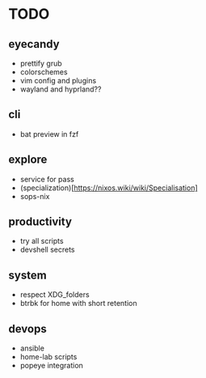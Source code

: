# TODO

## eyecandy
- prettify grub
- colorschemes
- vim config and plugins
- wayland and hyprland??

## cli
- bat preview in fzf

## explore
- service for pass
- (specialization)[https://nixos.wiki/wiki/Specialisation]
- sops-nix

## productivity
- try all scripts
- devshell secrets

## system
- respect XDG_folders
- btrbk for home with short retention

## devops
- ansible
- home-lab scripts
- popeye integration
